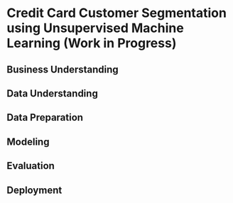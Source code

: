 # Credit Card Customer Segmentation using Unsupervised Machine Learning (Work in Progress)


## Business Understanding

## Data Understanding

## Data Preparation

## Modeling

## Evaluation

## Deployment

